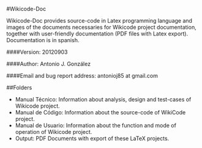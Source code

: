 #Wikicode-Doc

Wikicode-Doc provides source-code in Latex programming language and images of the documents necessaries for Wikicode project documentation, together with user-friendly documentation (PDF files with Latex export). Documentation is in spanish.

####Version:
  20120903

####Author:
  Antonio J. González

####Email and bug report address:
  antonioj85 at gmail.com

##Folders
* Manual Técnico: Information about analysis, design and test-cases of Wikicode project.
* Manual de Código: Information about the source-code of WikiCode project.
* Manual de Usuario: Information about the function and mode of operation of Wikicode project.
* Output: PDF Documents with export of these LaTeX projects. 
